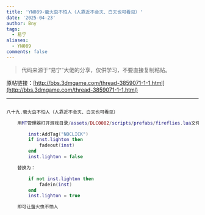 ```yaml
---
title: 'YN089-萤火虫不怕人（人靠近不会灭、白天也可看见）'
date: '2025-04-23'
author: Bny
tags:
  - 易宁
aliases:
  - YN089
comments: false
---
```


> 代码来源于“易宁”大佬的分享，仅供学习，不要直接复制粘贴。

原帖链接：[http://bbs.3dmgame.com/thread-3859071-1-1.html](http://bbs.3dmgame.com/thread-3859071-1-1.html)

---

```lua  

八十九.萤火虫不怕人（人靠近不会灭、白天也可看见）	用MT管理器打开游戏目录/assets/DLC0002/scripts/prefabs/fireflies.lua文件，将下列内容：		inst:AddTag("NOCLICK")		if inst.lighton then			fadeout(inst)		end		inst.lighton = false	替换为：		if not inst.lighton then			fadein(inst)		end		inst.lighton = true	即可让萤火虫不怕人

```  

